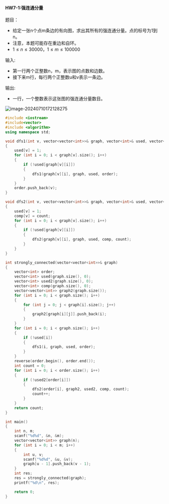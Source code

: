 
#### HW7-1:强连通分量

题目：

- 给定一张n个点m条边的有向图，求出其所有的强连通分量。点的标号为1到n。
- 注意，本题可能存在重边和自环。
- $1≤n≤30000，1≤m≤100000$

输入:

- 第一行两个正整数n，m，表示图的点数和边数。
- 接下来m行，每行两个正整数u和v表示一条边。

输出:

- 一行，一个整数表示这张图的强连通分量数目。

![image-20240710172128275](C:\Users\24514\AppData\Roaming\Typora\typora-user-images\image-20240710172128275.png)

```c++
#include <iostream>
#include<vector>
#include <algorithm>
using namespace std;

void dfs1(int v, vector<vector<int>>& graph, vector<int>& used, vector<int>& order)
{
	used[v] = 1;
	for (int i = 0; i < graph[v].size(); i++)
	{
		if (!used[graph[v][i]])
		{
			dfs1(graph[v][i], graph, used, order);
		}
	}
	order.push_back(v);
}

void dfs2(int v, vector<vector<int>>& graph, vector<int>& used, vector<int>& comp, int count)
{
	used[v] = 1;
	comp[v] = count;
	for (int i = 0; i < graph[v].size(); i++)
	{
		if (!used[graph[v][i]])
		{
			dfs2(graph[v][i], graph, used, comp, count);
		}
	}
}

int strongly_connected(vector<vector<int>>& graph)
{
	vector<int> order;
	vector<int> used(graph.size(), 0);
	vector<int> used2(graph.size(), 0);
	vector<int> comp(graph.size(), 0);
	vector<vector<int>> graph2(graph.size());
	for (int i = 0; i < graph.size(); i++)
	{
		for (int j = 0; j < graph[i].size(); j++)
		{
			graph2[graph[i][j]].push_back(i);
		}
	}
	for (int i = 0; i < graph.size(); i++)
	{
		if (!used[i])
		{
			dfs1(i, graph, used, order);
		}
	}
	reverse(order.begin(), order.end());
	int count = 0;
	for (int i = 0; i < order.size(); i++)
	{
		if (!used2[order[i]])
		{
			dfs2(order[i], graph2, used2, comp, count);
			count++;
		}
	}
	return count;
}

int main()
{
	int n, m;
	scanf("%d%d", &n, &m);
	vector<vector<int>> graph(n);
	for (int i = 0; i < m; i++)
	{
		int u, v;
		scanf("%d%d", &u, &v);
		graph[u - 1].push_back(v - 1);
	}
	int res;
	res = strongly_connected(graph);
	printf("%d\n", res);

	return 0;
}
```
